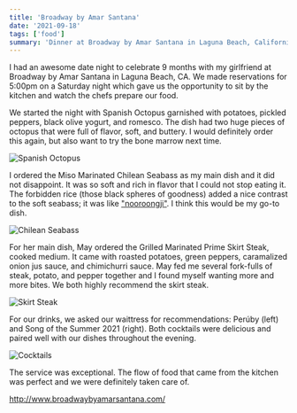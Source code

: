 ```yaml
---
title: 'Broadway by Amar Santana'
date: '2021-09-18'
tags: ['food']
summary: 'Dinner at Broadway by Amar Santana in Laguna Beach, California.'
---
```


I had an awesome date night to celebrate 9 months with my girlfriend at Broadway by Amar Santana in Laguna Beach, CA.
We made reservations for 5:00pm on a Saturday night which gave us the opportunity to sit by the kitchen and watch the chefs prepare our food.

We started the night with Spanish Octopus garnished with potatoes, pickled peppers, black olive yogurt, and romesco. The dish had two huge pieces of octopus that were full of flavor, soft, and buttery. I would definitely order this again, but also want to try the bone marrow next time.

![Spanish Octopus](/assets/blog/food/broadway/spanish-octopus.png 'Spanish Octopus')

I ordered the Miso Marinated Chilean Seabass as my main dish and it did not disappoint. It was so soft and rich in flavor that I could not stop eating it. The forbidden rice (those black spheres of goodness) added a nice contrast to the soft seabass; it was like ["nooroongji"](https://en.wikipedia.org/wiki/Scorched_rice#Korea). I think this would be my go-to dish.

![Chilean Seabass](/assets/blog/food/broadway/chilean-seabass.png 'Chilean Seabass')

For her main dish, May ordered the Grilled Marinated Prime Skirt Steak, cooked medium. It came with roasted potatoes, green peppers, caramalized onion jus sauce, and chimichurri sauce. May fed me several fork-fulls of steak, potato, and pepper together and I found myself wanting more and more bites. We both highly recommend the skirt steak.

![Skirt Steak](/assets/blog/food/broadway/skirt-steak.png 'Skirt Steak')

For our drinks, we asked our waittress for recommendations: Perúby (left) and Song of the Summer 2021 (right). Both cocktails were delicious and paired well with our dishes throughout the evening.

![Cocktails](/assets/blog/food/broadway/drinks.png 'Cocktails')

The service was exceptional. The flow of food that came from the kitchen was perfect and we were definitely taken care of.

http://www.broadwaybyamarsantana.com/
